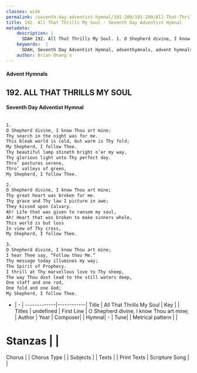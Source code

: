 ```yaml
---
classes: wide
permalink: /seventh-day-adventist-hymnal/101-200/191-200/All-That-Thrills-My-Soul_1/
title: 192. All That Thrills My Soul - Seventh Day Adventist Hymnal
metadata:
    description: |
      SDAH 192. All That Thrills My Soul. 1. O Shepherd divine, I know Thou art mine; Thy search in the night was for me. This bleak world is cold, but warm is Thy fold; My Shepherd, I follow Thee. Thy beautiful lamp shineth bright o’er my way, Thy glorious light unto Thy perfect day. Thro’ pastures serene, Thro’ valleys of green, My Shepherd, I follow Thee.
    keywords:  |
      SDAH, Seventh Day Adventist Hymnal, adventhymnals, advent hymnals, All That Thrills My Soul, O Shepherd divine, I know Thou art mine; 
    author: Brian Onang'o
---
```


#### Advent Hymnals
## 192. ALL THAT THRILLS MY SOUL
#### Seventh Day Adventist Hymnal

```txt

1.
O Shepherd divine, I know Thou art mine;
Thy search in the night was for me.
This bleak world is cold, but warm is Thy fold;
My Shepherd, I follow Thee.
Thy beautiful lamp shineth bright o’er my way,
Thy glorious light unto Thy perfect day.
Thro’ pastures serene,
Thro’ valleys of green,
My Shepherd, I follow Thee.

2.
O Shepherd divine, I know Thou art mine;
Thy great heart was broken for me.
Thy grace and Thy law I picture in awe;
They kissed upon Calvary.
Ah! Life that was given to ransom my soul,
Ah! Heart that was broken to make sinners whole,
This world is but loss
In view of Thy cross,
My Shepherd, I follow Thee.

3.
O Shepherd divine, I know Thou art mine;
I hear Thee say, “Follow thou Me.”
Thy message today illumines my way;
The Spirit of Prophecy.
I thrill at Thy marvellous love to Thy sheep,
The way Thou dost lead to the still waters deep,
One staff and one rod,
One fold and one God;
My Shepherd, I follow Thee.

```

- |   -  |
-------------|------------|
Title | All That Thrills My Soul |
Key |  |
Titles | undefined |
First Line | O Shepherd divine, I know Thou art mine; |
Author | 
Year | 
Composer|  |
Hymnal|  - |
Tune|  |
Metrical pattern | |
# Stanzas |  |
Chorus |  |
Chorus Type |  |
Subjects |  |
Texts |  |
Print Texts | 
Scripture Song |  |
  
